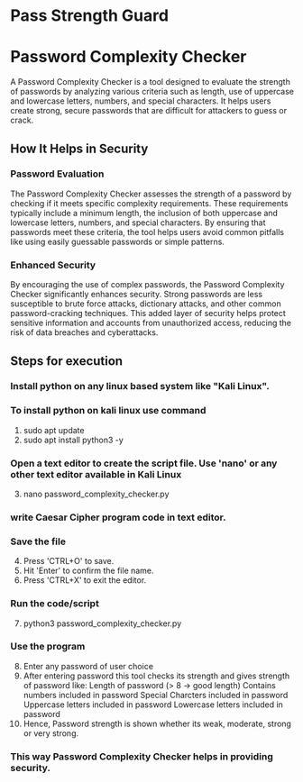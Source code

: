 # Pass Strength Guard

# Password Complexity Checker

A Password Complexity Checker is a tool designed to evaluate the strength of passwords by analyzing various criteria such as length, use of uppercase and lowercase letters, numbers, and special characters. It helps users create strong, secure passwords that are difficult for attackers to guess or crack.

## How It Helps in Security

### Password Evaluation
The Password Complexity Checker assesses the strength of a password by checking if it meets specific complexity requirements. These requirements typically include a minimum length, the inclusion of both uppercase and lowercase letters, numbers, and special characters. By ensuring that passwords meet these criteria, the tool helps users avoid common pitfalls like using easily guessable passwords or simple patterns.

### Enhanced Security
By encouraging the use of complex passwords, the Password Complexity Checker significantly enhances security. Strong passwords are less susceptible to brute force attacks, dictionary attacks, and other common password-cracking techniques. This added layer of security helps protect sensitive information and accounts from unauthorized access, reducing the risk of data breaches and cyberattacks.

## Steps for execution

### Install python on any linux based system like "Kali Linux".
### To install python on kali linux use command
1. sudo apt update
2. sudo apt install python3 -y
### Open a text editor to create the script file. Use 'nano' or any other text editor available in Kali Linux
3. nano password_complexity_checker.py
### write Caesar Cipher program code in text editor.
### Save the file 
4. Press 'CTRL+O' to save.
5. Hit 'Enter' to confirm the file name.
6. Press 'CTRL+X' to exit the editor.
### Run the code/script
7. python3 password_complexity_checker.py
### Use the program
8. Enter any password of user choice
9. After entering password this tool checks its strength and gives strength of password like:
    Length of password (> 8 -> good length)
    Contains numbers included in password 
    Special Charcters included in password 
    Uppercase letters included in password 
    Lowercase letters included in password
10. Hence, Password strength is shown whether its weak, moderate, strong or very strong.
### This way Password Complexity Checker helps in providing security.
   
